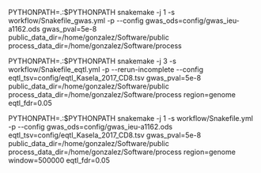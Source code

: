 
PYTHONPATH=.:$PYTHONPATH snakemake -j 1 -s workflow/Snakefile_gwas.yml -p --config gwas_ods=config/gwas_ieu-a1162.ods gwas_pval=5e-8 public_data_dir=/home/gonzalez/Software/public process_data_dir=/home/gonzalez/Software/process

PYTHONPATH=.:$PYTHONPATH snakemake -j 3 -s workflow/Snakefile_eqtl.yml -p --rerun-incomplete  --config  eqtl_tsv=config/eqtl_Kasela_2017_CD8.tsv gwas_pval=5e-8 public_data_dir=/home/gonzalez/Software/public process_data_dir=/home/gonzalez/Software/process region=genome eqtl_fdr=0.05

PYTHONPATH=.:$PYTHONPATH snakemake -j 1 -s workflow/Snakefile.yml -p --config gwas_ods=config/gwas_ieu-a1162.ods eqtl_tsv=config/eqtl_Kasela_2017_CD8.tsv gwas_pval=5e-8 public_data_dir=/home/gonzalez/Software/public process_data_dir=/home/gonzalez/Software/process region=genome window=500000 eqtl_fdr=0.05
